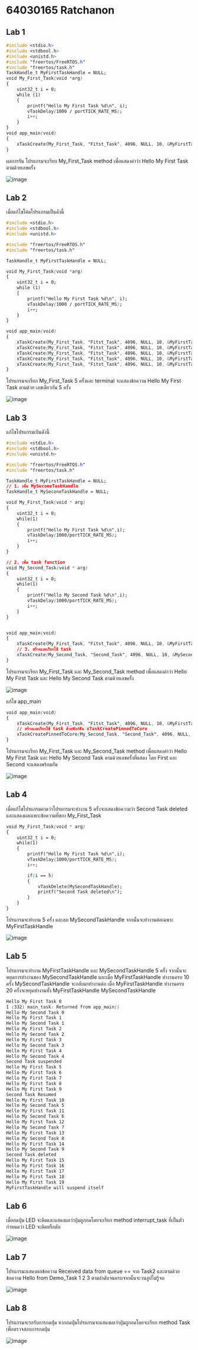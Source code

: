 # 64030165 Ratchanon
## Lab 1

```css
#include <stdio.h>
#include <stdbool.h>
#include <unistd.h>
#include "freertos/FreeRTOS.h"
#include "freertos/task.h"
TaskHandle_t MyFirstTaskHandle = NULL;
void My_First_Task(void *arg)
{
    uint32_t i = 0;
    while (1)
    {
        printf("Hello My First Task %d\n", i);
        vTaskDelay(1000 / portTICK_RATE_MS);
        i++;
    }
}
void app_main(void)
{
    xTaskCreate(My_First_Task, "Fitst_Task", 4096, NULL, 10, &MyFirstTaskHandle);
}
```
ผลการรัน
โปรแกรมจะเรียก My_First_Task method เพื่อแสดงคำว่า Hello My First Task ตามด้วยเลขครั้ง

![image](https://github.com/RatchanonBusaracome/ESP32-FreeRTOS-Intro/assets/115066405/fb44e1b0-eb7b-42f1-8803-b5e58d22a743)

## Lab 2

เมื่อแก้ไขโค้ดโปรแกรมเป็นดังนี้
```css
#include <stdio.h>
#include <stdbool.h>
#include <unistd.h>

#include "freertos/FreeRTOS.h"
#include "freertos/task.h"

TaskHandle_t MyFirstTaskHandle = NULL;

void My_First_Task(void *arg)
{
    uint32_t i = 0;
    while (1)
    {
        printf("Hello My First Task %d\n", i);
        vTaskDelay(1000 / portTICK_RATE_MS);
        i++;
    }
}

void app_main(void)
{
    xTaskCreate(My_First_Task, "Fitst_Task", 4096, NULL, 10, &MyFirstTaskHandle);
    xTaskCreate(My_First_Task, "Fitst_Task", 4096, NULL, 10, &MyFirstTaskHandle);
    xTaskCreate(My_First_Task, "Fitst_Task", 4096, NULL, 10, &MyFirstTaskHandle);
    xTaskCreate(My_First_Task, "Fitst_Task", 4096, NULL, 10, &MyFirstTaskHandle);
    xTaskCreate(My_First_Task, "Fitst_Task", 4096, NULL, 10, &MyFirstTaskHandle);
}
```
โปรแกรมจะเรียก My_First_Task 5 ครั้งและ terminal จะแสดงข้อความ Hello My First Task ตามด้วย เลขเดียวกัน 5 ครั้ง

![image](https://github.com/RatchanonBusaracome/ESP32-FreeRTOS-Intro/assets/115066405/d9f95a9a-6588-4bfb-81c1-40acc05d2140)


## Lab 3

แก้ไขโปรแกรมเป้นดังนี้
```css
#include <stdio.h>
#include <stdbool.h>
#include <unistd.h>

#include "freertos/FreeRTOS.h"
#include "freertos/task.h"

TaskHandle_t MyFirstTaskHandle = NULL;
// 1. เพิ่ม MySeconeTaskHandle
TaskHandle_t MySeconeTaskHandle = NULL;

void My_First_Task(void * arg)
{
	uint32_t i = 0;
	while(1)
	{
		printf("Hello My First Task %d\n",i);
		vTaskDelay(1000/portTICK_RATE_MS);
		i++;
	}
}

// 2. เพิ่ม task function
void My_Second_Task(void * arg)
{
	uint32_t i = 0;
	while(1)
	{
		printf("Hello My Second Task %d\n",i);
		vTaskDelay(1000/portTICK_RATE_MS);
		i++;
	}
}


void app_main(void)
{
	xTaskCreate(My_First_Task, "Fitst_Task", 4096, NULL, 10, &MyFirstTaskHandle);
	// 3. สร้างและเรียกใช้ task
	xTaskCreate(My_Second_Task, "Second_Task", 4096, NULL, 10, &MySeconeTaskHandle);
}
```
โปรแกรมจะเรียก My_First_Task และ My_Second_Task method เพื่อแสดงคำว่า Hello My First Task และ Hello My Second Task ตามด้วยเลขครั้ง

![image](https://github.com/RatchanonBusaracome/ESP32-FreeRTOS-Intro/assets/115066405/c35b670e-72a2-4ac1-ada6-817542764ffd)

แก้ไข app_main 
```css
void app_main(void)
{
	xTaskCreate(My_First_Task, "Fitst_Task", 4096, NULL, 10, &MyFirstTaskHandle);
	// สร้างและเรียกใช้ task ด้วยฟังก์ชัน xTaskCreatePinnedToCore
	xTaskCreatePinnedToCore(My_Second_Task, "Second_Task", 4096, NULL, 10, &MySeconeTaskHandle, 1);
}
```
โปรแกรมจะเรียก My_First_Task และ My_Second_Task method เพื่อแสดงคำว่า Hello My First Task และ Hello My Second Task ตามด้วยเลขครั้งที่แสดง โดย First และ Second จะแสดงพร้อมกัน

![image](https://github.com/RatchanonBusaracome/ESP32-FreeRTOS-Intro/assets/115066405/7f7dfcd0-1edf-4b26-a547-49cc45b4e10d)

## Lab 4

เมื่อแก้ไขโปรแกรมคาดว่าโปรแกรมจะทำงาน 5 ครั้งจะแสดงข้อความว่า Second Task deleted และแสดงผลเแพาะข้อความที่ของ My_First_Task
```css
void My_First_Task(void * arg)
{
	uint32_t i = 0;
	while(1)
	{
		printf("Hello My First Task %d\n",i);
		vTaskDelay(1000/portTICK_RATE_MS);
		i++;

		if(i == 5)
		{
			vTaskDelete(MySecondTaskHandle);
			printf("Second Task deleted\n");
		}
	}
}
```
โปรแกรมจะทำงาน 5 ครั้ง และลบ MySecondTaskHandle จากนั้นจะทำงานต่อเฉพาะ MyFirstTaskHandle

![image](https://github.com/RatchanonBusaracome/ESP32-FreeRTOS-Intro/assets/115066405/ff092b6c-428a-4058-a459-9ebe7f195560)


## Lab 5 
โปรแกรมจะทำงาน MyFirstTaskHandle และ MySecondTaskHandle 5 ครั้ง จากนั้นจะหยุดการทำงานของ MySecondTaskHandle และเมื่อ MyFirstTaskHandle ทำงานครบ 10 ครั้ง MySecondTaskHandle จะกลับมาทำงานต่อ เมื่อ MyFirstTaskHandle ทำงานครบ 20 ครั้งจะหยุดทำงานทั้ง MyFirstTaskHandle MySecondTaskHandle
```css
Hello My First Task 0
I (332) main_task: Returned from app_main()
Hello My Second Task 0
Hello My First Task 1
Hello My Second Task 1
Hello My First Task 2
Hello My Second Task 2
Hello My First Task 3
Hello My Second Task 3
Hello My First Task 4
Hello My Second Task 4
Second Task suspended
Hello My First Task 5
Hello My First Task 6
Hello My First Task 7
Hello My First Task 8
Hello My First Task 9
Second Task Resumed
Hello My First Task 10
Hello My Second Task 5
Hello My First Task 11
Hello My Second Task 6
Hello My First Task 12
Hello My Second Task 7
Hello My First Task 13
Hello My Second Task 8
Hello My First Task 14
Hello My Second Task 9
Second Task deleted
Hello My First Task 15
Hello My First Task 16
Hello My First Task 17
Hello My First Task 18
Hello My First Task 19
MyFirstTaskHandle will suspend itself
```

## Lab 6

เมื่อกดปุ่ม LED จะติดและแสดงผลว่าปุ่มถูกกดโดยจะเรียก method interrupt_task ที่เป็นตัวกำหนดว่า LED จะติดหรือดับ

![image](https://github.com/RatchanonBusaracome/ESP32-FreeRTOS-Intro/assets/115066405/da51587f-da8b-4681-b317-235ab3a59671)


## Lab 7

โปรแกรมะแสดงผลข้อความ Received data from queue == จาก Task2 และตามด้วยข้อความ Hello from Demo_Task 1 2 3 ตามลำดับจนครบจากนั้นจะวนลูปไม่รู้จบ

![image](https://github.com/RatchanonBusaracome/ESP32-FreeRTOS-Intro/assets/115066405/232f7700-eff2-47c3-9e5b-c415b4f5a5c3)


## Lab 8

โปรแกรมจะรอรับการกดปุ่ม หากกดปุ่มโปรแกรมจะแสดงผลว่าปุ่มถูกกดโดยจะเรียก method Task เพื่อตรวจสอบการกดปุ่ม

![image](https://github.com/RatchanonBusaracome/ESP32-FreeRTOS-Intro/assets/115066405/0ca92a2d-04b6-4e54-910d-4fcd7dda8555)

